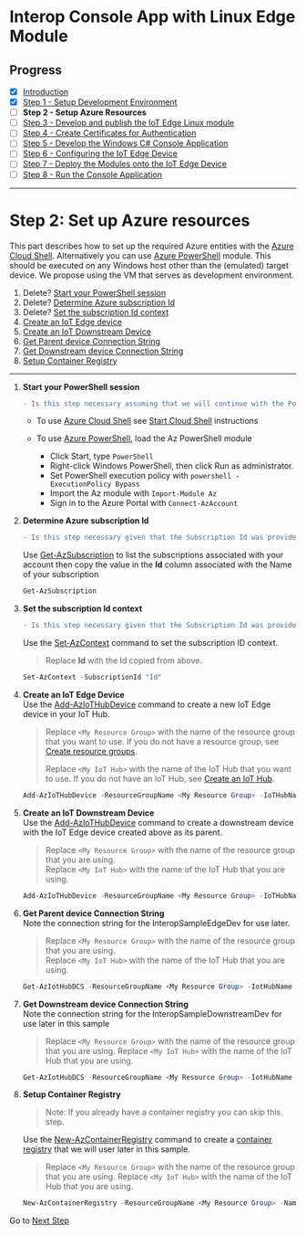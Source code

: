 # Interop Console App with Linux Edge Module
## Progress

- [x] [Introduction](../README.md)  
- [x] [Step 1 - Setup Development Environment](./Setup%20DevVM.MD)   
- [ ] **Step 2 - Setup Azure Resources**  
- [ ] [Step 3 - Develop and publish the IoT Edge Linux module](./Develop%20and%20publish%20the%20IoT%20edge%20Linux%20module.MD)  
- [ ] [Step 4 - Create Certificates for Authentication](./Create%20Certificates%20for%20Authentication.MD)  
- [ ] [Step 5 - Develop the Windows C# Console Application](./Develop%20the%20Windows%20C%23%20Console%20Application.MD)  
- [ ] [Step 6 - Configuring the IoT Edge Device](./Configuring%20the%20IoT%20Edge%20Device.MD)  
- [ ] [Step 7 - Deploy the Modules onto the IoT Edge Device](./Deploy%20the%20Modules%20onto%20the%20IoT%20Edge%20Device.MD)  
- [ ] [Step 8 - Run the Console Application](./Run%20the%20Console%20Application.MD)  
---
# Step 2: Set up Azure resources  
This part describes how to set up the required Azure entities with the [Azure Cloud Shell](https://docs.microsoft.com/azure/cloud-shell/overview). Alternatively you can use [Azure PowerShell](https://docs.microsoft.com/powershell/azure/) module. This should be executed on any Windows host other than the (emulated) target device. We propose using the VM that serves as development environment. 

1. Delete? [Start your PowerShell session](#StartPowerShell)  
1. Delete? [Determine Azure subscription Id](#GetSubscriptionId)  
1. Delete? [Set the subscription Id context](#SetAzContext)  
1. [Create an IoT Edge device](#CreateIoTEdgeDevice)  
1. [Create an IoT Downstream Device](#CreateDownstreamDevice)  
1. [Get Parent device Connection String](#GetParentConnectionString)  
1. [Get Downstream device Connection String](#GetDownstreamConnectionString)  
1. [Setup Container Registry](#ContainerRegistry)  

----
<a name="StartPowerShell"></a>
1. **Start your PowerShell session**
   ```diff
   - Is this step necessary assuming that we will continue with the PowerShell session from Step 1?
   ```

   * To use [Azure Cloud Shell](https://docs.microsoft.com/azure/cloud-shell/quickstart-powershell) see [Start Cloud Shell](https://docs.microsoft.com/azure/cloud-shell/quickstart-powershell#start-cloud-shell) instructions
  
   * To use [Azure PowerShell](https://docs.microsoft.com/powershell/azure/), load the Az PowerShell module 
     * Click Start, type `PowerShell`  
     * Right-click Windows PowerShell, then click Run as administrator.
     * Set PowerShell execution policy with `powershell -ExecutionPolicy Bypass`
     * Import the Az module with `Import-Module Az`
     * Sign in to the Azure Portal with `Connect-AzAccount`

   <a name="GetSubscriptionId"></a>  
1. **Determine Azure subscription Id**  
   ```diff
   - Is this step necessary given that the Subscription Id was provided when creating the Dev VM in Step 1-3?
   ```

   Use [Get-AzSubscription](https://docs.microsoft.com/powershell/module/az.accounts/get-azsubscription?view=azps-4.5.0) to list the subscriptions associated with your account then copy the value in the **Id** column associated with the Name of your subscription
   ```powershell
   Get-AzSubscription
   ```

    <a name="SetAzContext"></a>
1. **Set the subscription Id context**  
   ```diff
   - Is this step necessary given that the Subscription Id was provided when creating the Dev VM in Step 1-3?
   ```

   Use the [Set-AzContext](https://docs.microsoft.com/powershell/module/az.accounts/set-azcontext) command to set the subscription ID context.  
   > Replace **Id** with the Id copied from above.
   ```powershell
   Set-AzContext -SubscriptionId "Id"
   ```

   <a name="CreateIoTEdgeDevice"></a>
1. **Create an IoT Edge Device**  
   Use the [Add-AzIoTHubDevice](https://docs.microsoft.com/powershell/module/az.iothub/add-aziothubdevice) command to create a new IoT Edge device in your IoT Hub.

   > Replace `<My Resource Group>` with the name of the resource group that you want to use.  If you do not have a resource group, see [Create resource groups](https://docs.microsoft.com/azure/azure-resource-manager/management/manage-resource-groups-portal#create-resource-groups_).  
   >
   > Replace `<My IoT Hub>` with the name of the IoT Hub that you want to use.  If you do not have an IoT Hub, see [Create an IoT Hub](https://docs.microsoft.com/azure/iot-hub/iot-hub-create-through-portal#create-an-iot-hub).

   ```powershell
   Add-AzIoTHubDevice -ResourceGroupName <My Resource Group> -IoTHubName <My IoT Hub> -DeviceId InteropSampleEdgeDev -EdgeEnabled
   ```

   <a name="CreateDownstreamDevice"></a>
1. **Create an IoT Downstream Device**  
   Use the [Add-AzIoTHubDevice](https://docs.microsoft.com/powershell/module/az.iothub/add-aziothubdevice) command to create a downstream device with the IoT Edge device created above as its parent.  

   > Replace `<My Resource Group>` with the name of the resource group that you are using.   
   > Replace `<My IoT Hub>` with the name of the IoT Hub that you are using.  

   ```powershell
   Add-AzIoTHubDevice -ResourceGroupName <My Resource Group> -IoTHubName <My IoT Hub> -DeviceId InteropSampleDownstreamDev -ParentDeviceId InteropSampleEdgeDev
   ```

   <a name="GetParentConnectionString"></a>
1. **Get Parent device Connection String**  
   Note the connection string for the InteropSampleEdgeDev for use later.

   > Replace `<My Resource Group>` with the name of the resource group that you are using.  
   > Replace `<My IoT Hub>` with the name of the IoT Hub that you are using.  

   ```powershell
   Get-AzIotHubDCS -ResourceGroupName <My Resource Group> -IotHubName <My IoT Hub> -DeviceId InteropSampleEdgeDev -KeyType primary | fl * 
   ```

   <a name="GetDownstreamConnectionString"></a>
1. **Get Downstream device Connection String**  
   Note the connection string for the InteropSampleDownstreamDev for use later in this sample

   > Replace `<My Resource Group>` with the name of the resource group that you are using. 
   > Replace `<My IoT Hub>` with the name of the IoT Hub that you are using.  

   ```powershell
   Get-AzIotHubDCS -ResourceGroupName <My Resource Group> -IotHubName <My IoT Hub -DeviceId InteropSampleDownstreamDev -KeyType primary | fl *
   ```
   
   <a name="ContainerRegistry"></a>
1. **Setup Container Registry**
   > Note: If you already have a container registry you can skip this step.  

   Use the [New-AzContainerRegistry](https://docs.microsoft.com/powershell/module/az.containerregistry/New-AzContainerRegistry) command to create a [container registry](https://docs.microsoft.com/en-us/azure/container-registry/) that we will user later in this sample.

   > Replace `<My Resource Group>` with the name of the resource group that you are using. 
   > Replace `<My IoT Hub>` with the name of the IoT Hub that you are using.  

   ```powershell
   New-AzContainerRegistry -ResourceGroupName <My Resource Group> -Name InteropSampleRegistry -Sku "Basic" -EnableAdminUser
   ```
Go to [Next Step](./Develop%20and%20publish%20the%20IoT%20edge%20Linux%20module.MD)  
